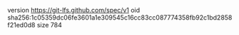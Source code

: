 version https://git-lfs.github.com/spec/v1
oid sha256:1c05359dc06fe3601a1e309545c16cc83cc087774358fb92c1bd2858f21ed0d8
size 784
